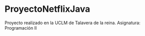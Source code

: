 # ProyectoNetflixJava
Proyecto realizado en la UCLM de Talavera de la reina.
Asignatura: Programación II
